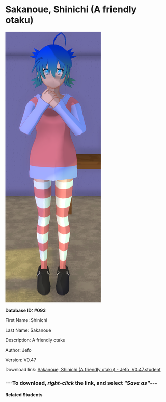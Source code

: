 # Sakanoue, Shinichi (A friendly otaku)

<img src="Files/Sakanoue, Shinichi (A friendly otaku).png" title="Sakanoue, Shinichi (A friendly otaku) - Jefo, V0.47">

**Database ID: #093**

First Name: Shinichi

Last Name: Sakanoue

Description: A friendly otaku

Author: Jefo

Version: V0.47

Download link: <a href="https://raw.githubusercontent.com/Arbiter1223/Daigaku-Gurashi-Custom-Students/master/Students/Files/Sakanoue%2C%20Shinichi%20(A%20friendly%20otaku)%20-%20Jefo%2C%20V0.47.student">Sakanoue, Shinichi (A friendly otaku) - Jefo, V0.47.student</a>

### ---**To download, _right-click_ the link, and select _"Save as"_**---

#### Related Students

